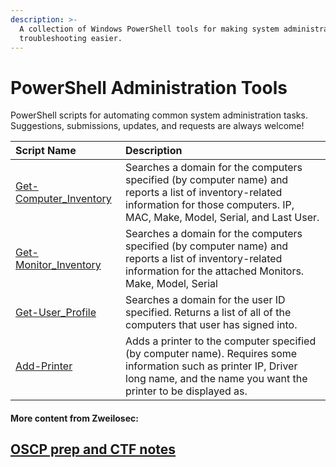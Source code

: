 ```yaml
---
description: >-
  A collection of Windows PowerShell tools for making system administration and
  troubleshooting easier.
---
```


# PowerShell Administration Tools

PowerShell scripts for automating common system administration tasks.  Suggestions, submissions, updates, and requests are always welcome!

| Script Name | Description |
| :--- | :--- |
| [Get-Computer\_Inventory](https://github.com/zweilosec/PowerShell-Administration-Tools/blob/master/Get-Computer_Inventory_toCSV.ps1) | Searches a domain for the computers specified \(by computer name\) and reports a list of inventory-related information for those computers.  IP, MAC, Make, Model, Serial, and Last User. |
| [Get-Monitor\_Inventory](https://github.com/zweilosec/PowerShell-Administration-Tools/blob/master/Get-Monitor_Inventory.ps1) | Searches a domain for the computers specified \(by computer name\) and reports a list of inventory-related information for the attached Monitors. Make, Model, Serial |
| [Get-User\_Profile](https://github.com/zweilosec/PowerShell-Administration-Tools/blob/master/Get-User_Profile.ps1) | Searches a domain for the user ID specified.  Returns a list of all of the computers that user has signed into. |
| [Add-Printer](https://github.com/zweilosec/PowerShell-Administration-Tools/blob/master/add-printer.ps1) | Adds a printer to the computer specified \(by computer name\).  Requires some information such as printer IP, Driver long name, and the name you want the printer to be displayed as. |

#### More content from Zweilosec:

## [OSCP prep and CTF notes](https://zweilosec.gitbook.io/hackers-rest/)

